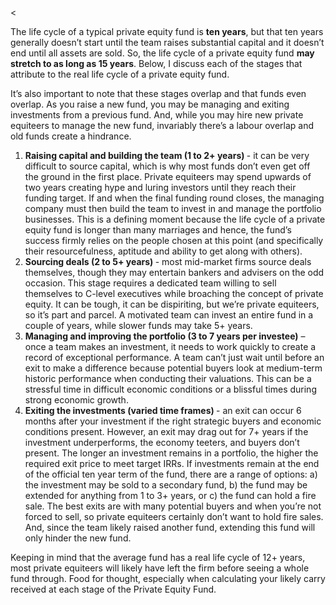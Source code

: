 <<p>The life cycle of a typical private equity fund is <strong>ten years</strong>, but that ten years generally doesn&#8217;t start until the team raises substantial capital and it doesn&#8217;t end until all assets are sold. So, the life cycle of a private equity fund <strong>may stretch to as long as 15 years</strong>. Below, I discuss each of the stages that attribute to the real life cycle of a private equity fund.</p><p>It&#8217;s also important to note that these stages overlap and that funds even overlap. As you raise a new fund, you may be managing and exiting investments from a previous fund. And, while you may hire new private equiteers to manage the new fund, invariably there&#8217;s a labour overlap and old funds create a hindrance.</p><ol><li><strong>Raising capital and building the team (1 to 2+ years) </strong>- it can be very difficult to source capital, which is why most funds don&#8217;t even get off the ground in the first place. Private equiteers may spend upwards of two years creating hype and luring investors until they reach their funding target. If and when the final funding round closes, the managing company must then build the team to invest in and manage the portfolio businesses. This is a defining moment because the life cycle of a private equity fund is longer than many marriages and hence, the fund&#8217;s success firmly relies on the people chosen at this point (and specifically their resourcefulness, aptitude and ability to get along with others).</li><li><strong>Sourcing deals (2 to 5+ years) </strong>- most mid-market firms source deals themselves, though they may entertain bankers and advisers on the odd occasion. This stage requires a dedicated team willing to sell themselves to C-level executives while broaching the concept of private equity. It can be tough, it can be dispiriting, but we&#8217;re private equiteers, so it&#8217;s part and parcel. A motivated team can invest an entire fund in a couple of years, while slower funds may take 5+ years.</li><li><strong>Managing and improving the portfolio (3 to 7 years per investee)</strong> &#8211; once a team makes an investment, it needs to work quickly to create a record of exceptional performance. A team can&#8217;t just wait until before an exit to make a difference because potential buyers look at medium-term historic performance when conducting their valuations. This can be a stressful time in difficult economic conditions or a blissful times during strong economic growth.</li><li><strong>Exiting the investments (varied time frames) </strong>- an exit can occur 6 months after your investment if the right strategic buyers and economic conditions present. However, an exit may drag out for 7+ years if the investment underperforms, the economy teeters, and buyers don&#8217;t present. The longer an investment remains in a portfolio, the higher the required exit price to meet target IRRs. If investments remain at the end of the official ten year term of the fund, there are a range of options: a) the investment may be sold to a secondary fund, b) the fund may be extended for anything from 1 to 3+ years, or c) the fund can hold a fire sale.  The best exits are with many potential buyers and when you&#8217;re not forced to sell, so private equiteers certainly don&#8217;t want to hold fire sales. And, since the team likely raised another fund, extending this fund will only hinder the new fund.</li></ol><p>Keeping in mind that the average fund has a real life cycle of 12+ years, most private equiteers will likely have left the firm before seeing a whole fund through. Food for thought, especially when calculating your likely carry received at each stage of the Private Equity Fund.</p>
